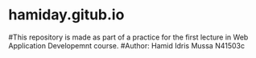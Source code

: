 # hamiday.gitub.io
#This repository is made as part of a practice for the first lecture in Web Application Developemnt course.
#Author: Hamid Idris Mussa  N41503c
